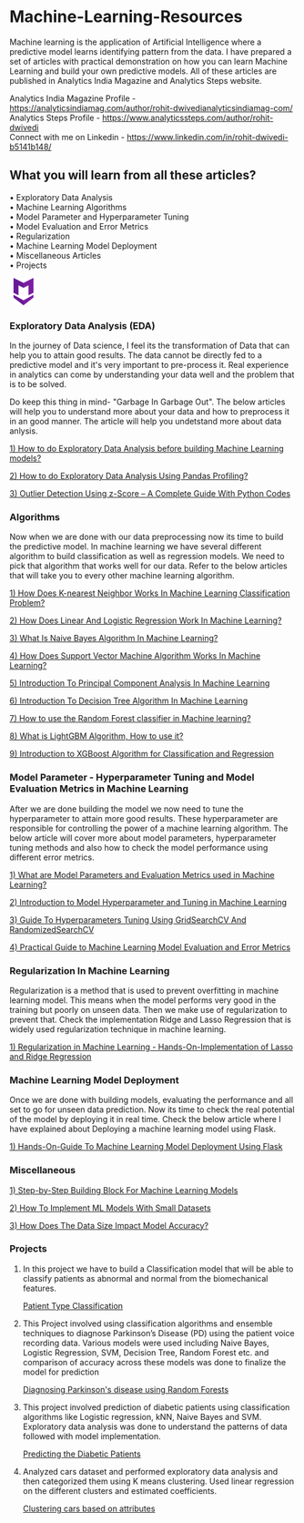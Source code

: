 # Machine-Learning-Resources

Machine learning is the application of Artificial Intelligence where a predictive model learns identifying pattern from the data. 
I have prepared a set of articles with practical demonstration on how you can learn Machine Learning and build your own predictive models. 
All of these articles are published in Analytics India Magazine and Analytics Steps website. 

Analytics India Magazine Profile - https://analyticsindiamag.com/author/rohit-dwivedianalyticsindiamag-com/  \
Analytics Steps Profile - https://www.analyticssteps.com/author/rohit-dwivedi  \
Connect with me on Linkedin - https://www.linkedin.com/in/rohit-dwivedi-b5141b148/


## What you will learn from all these articles? 

• Exploratory Data Analysis\
• Machine Learning Algorithms\
• Model Parameter and Hyperparameter Tuning\
• Model Evaluation and Error Metrics\
• Regularization\
• Machine Learning Model Deployment\
• Miscellaneous Articles\
• Projects

![alt text](https://github.com/adam-p/markdown-here/raw/master/src/common/images/icon48.png )

### Exploratory Data Analysis (EDA)
In the journey of Data science, I feel its the transformation of Data that can help you to attain good results. The data cannot be directly fed to a predictive model and it's very important to pre-process it. Real experience in analytics can come by understanding your data well and the problem that is to be solved.

Do keep this thing in mind- "Garbage In Garbage Out". The below articles will help you to understand more about your data and how to preprocess it in an good manner. The article will help you undetstand more about data anlysis.


[1) How to do Exploratory Data Analysis before building Machine Learning models?](https://www.analyticssteps.com/blogs/how-do-exploratory-data-analysis-building-machine-learning-models)

[2) How to do Exploratory Data Analysis Using Pandas Profiling?](https://www.analyticssteps.com/blogs/how-do-exploratory-data-analysis-using-pandas-profiling)

[3) Outlier Detection Using z-Score – A Complete Guide With Python Codes](https://analyticsindiamag.com/outlier-detection-using-z-score-a-complete-guide-with-python-codes/)

### Algorithms 

Now when we are done with our data preprocessing now its time to build the predictive model. 
In machine learning we have several different algorithm to build classification as well as regression models. We need to pick that algorithm that works well for our data.
Refer to the below articles that will take you to every other machine learning algorithm. 


[1) How Does K-nearest Neighbor Works In Machine Learning Classification Problem?](https://www.analyticssteps.com/blogs/how-does-k-nearest-neighbor-works-machine-learningassification-problem)

[2) How Does Linear And Logistic Regression Work In Machine Learning?](https://www.analyticssteps.com/blogs/how-does-linear-and-logistic-regression-work-machine-learning)

[3) What Is Naive Bayes Algorithm In Machine Learning?](https://www.analyticssteps.com/blogs/what-naive-bayes-algorithm-machine-learning)

[4) How Does Support Vector Machine Algorithm Works In Machine Learning?](https://www.analyticssteps.com/blogs/how-does-support-vector-machine-algorithm-works-machine-learning)

[5) Introduction To Principal Component Analysis In Machine Learning](https://www.analyticssteps.com/blogs/introduction-principal-component-analysis-machine-learning)

[6) Introduction To Decision Tree Algorithm In Machine Learning](https://www.analyticssteps.com/blogs/introduction-decision-tree-algorithm-machine-learning)

[7) How to use the Random Forest classifier in Machine learning?](https://www.analyticssteps.com/blogs/how-use-random-forest-classifier-machine-learning)

[8) What is LightGBM Algorithm, How to use it?](https://www.analyticssteps.com/blogs/what-light-gbm-algorithm-how-use-it)

[9) Introduction to XGBoost Algorithm for Classification and Regression](https://www.analyticssteps.com/blogs/introduction-xgboost-algorithm-classification-and-regression)



### Model Parameter - Hyperparameter Tuning and Model Evaluation Metrics in Machine Learning

After we are done building the model we now need to tune the hyperparameter to attain more good results. These hyperparameter are responsible for controlling the power of a machine learning algorithm.
The below article will cover more about model parameters, hyperparameter tuning methods and also how to check the model performance using different error metrics. 


[1) What are Model Parameters and Evaluation Metrics used in Machine Learning?](https://www.analyticssteps.com/blogs/what-are-model-parameters-and-evaluation-metricsused-machine-learning)

[2) Introduction to Model Hyperparameter and Tuning in Machine Learning](https://www.analyticssteps.com/blogs/introduction-model-hyperparameter-and-tuning-machine-learning)

[3) Guide To Hyperparameters Tuning Using GridSearchCV And RandomizedSearchCV](https://analyticsindiamag.com/guide-to-hyperparameters-tuning-using-gridsearchcv-and-randomizedsearchcv/)

[4) Practical Guide to Machine Learning Model Evaluation and Error Metrics](https://analyticsindiamag.com/practical-guide-to-machine-learning-model-evaluation-and-error-metrics)

### Regularization In Machine Learning 

Regularization is a method that is used to prevent overfitting in machine learning model. This means when the model performs very good in the training but poorly on unseen data.
Then we make use of regularization to prevent that. Check the implementation Ridge and Lasso Regression that is widely used regularization technique in machine learning.

[1) Regularization in Machine Learning - Hands-On-Implementation of Lasso and Ridge Regression](https://analyticsindiamag.com/hands-on-implementation-of-lasso-and-ridge-regression)


### Machine Learning Model Deployment

Once we are done with building models, evaluating the performance and all set to go for unseen data prediction. Now its time to check the real potential of the model by deploying it in real time. Check the below article where I have explained about Deploying a machine learning model using Flask. 

[1) Hands-On-Guide To Machine Learning Model Deployment Using Flask](https://analyticsindiamag.com/hands-on-guide-to-machine-learning-model-deployment-using-flask/)

### Miscellaneous

[1) Step-by-Step Building Block For Machine Learning Models](https://analyticsindiamag.com/step-by-step-building-block-for-machine-learning-models)

[2) How To Implement ML Models With Small Datasets](https://analyticsindiamag.com/how-to-implement-ml-models-with-small-datasets/)

[3) How Does The Data Size Impact Model Accuracy?](https://analyticsindiamag.com/how-does-the-data-size-impact-model-accuracy/)



### Projects 

1) In this project we have to build a Classification model that will be able to classify patients as abnormal and normal from the biomechanical features. 

      [Patient Type Classification](https://github.com/Rohitdwivedi16111998/rohitdwivedi/blob/master/KNN-%20Patient%20type%20Classification.ipynb)

2) This Project involved using classification algorithms and ensemble techniques to diagnose Parkinson’s Disease (PD) using the patient voice recording data. Various models were used including Naive Bayes, Logistic Regression, SVM, Decision Tree, Random Forest etc. and comparison of accuracy across these models was done to finalize the model for prediction

      [Diagnosing Parkinson's disease using Random Forests ](https://github.com/Rohitdwivedi16111998/rohitdwivedi/blob/master/Parkinson%E2%80%99s%20Disease.ipynb)

3) This project involved prediction of diabetic patients using classification algorithms like Logistic regression, kNN, Naive Bayes and SVM. Exploratory data analysis was done to understand the patterns of data followed with model implementation.

      [Predicting the Diabetic Patients](https://github.com/Rohitdwivedi16111998/rohitdwivedi/blob/master/Parkinson%E2%80%99s%20Disease.ipynb)

4) Analyzed cars dataset and performed exploratory data analysis and then categorized them using K means clustering. Used linear regression on the different clusters and estimated coefficients.

      [Clustering cars based on attributes](https://github.com/Rohitdwivedi16111998/rohitdwivedi/blob/master/Classifying%20Silhouttes%20of%20vehicle.ipynb)


